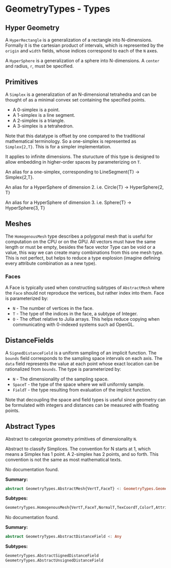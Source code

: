 <!-- Generated by Docile.jl -->

# GeometryTypes - Types

## Hyper Geometry

<a name="GeometryTypes.HyperRectangle"></a>

A `HyperRectangle` is a generalization of a rectangle into N-dimensions. Formally it is the cartesian product of intervals, which is represented by the `origin` and `width` fields, whose indices correspond to each of the `N` axes.

<a name="GeometryTypes.HyperSphere"></a>

A `HyperSphere` is a generalization of a sphere into N-dimensions. A `center` and radius, `r`, must be specified.

## Primitives

<a name="GeometryTypes.Simplex"></a>

A `Simplex` is a generalization of an N-dimensional tetrahedra and can be thought of as a minimal convex set containing the specified points.

  * A 0-simplex is a point.
  * A 1-simplex is a line segment.
  * A 2-simplex is a triangle.
  * A 3-simplex is a tetrahedron.

Note that this datatype is offset by one compared to the traditional mathematical terminology. So a one-simplex is represented as `Simplex{2,T}`. This is for a simpler implementation.

It applies to infinite dimensions. The sturucture of this type is designed to allow embedding in higher-order spaces by parameterizing on `T`.

<a name="GeometryTypes.LineSegment"></a>

An alias for a one-simplex, corresponding to LineSegment{T} -> Simplex{2,T}.

<a name="GeometryTypes.Circle"></a>

An alias for a HyperSphere of dimension 2. i.e. Circle{T} -> HyperSphere{2, T}

<a name="GeometryTypes.Sphere"></a>

An alias for a HyperSphere of dimension 3. i.e. Sphere{T} -> HyperSphere{3, T}

## Meshes

<a name="GeometryTypes.HomogenousMesh"></a>

The `HomogenousMesh` type describes a polygonal mesh that is useful for computation on the CPU or on the GPU. All vectors must have the same length or must be empty, besides the face vector Type can be void or a value, this way we can create many combinations from this one mesh type. This is not perfect, but helps to reduce a type explosion (imagine defining every attribute combination as a new type).

### Faces

<a name="GeometryTypes.Face"></a>

A Face is typically used when constructing subtypes of `AbstractMesh` where the `Face` should not reproduce the vertices, but rather index into them. Face is parameterized by:

  * `N` - The number of vertices in the face.
  * `T` - The type of the indices in the face, a subtype of Integer.
  * `O` - The offset relative to Julia arrays. This helps reduce copying when communicating with 0-indexed systems such ad OpenGL.

## DistanceFields

<a name="GeometryTypes.SignedDistanceField"></a>

A `SignedDistanceField` is a uniform sampling of an implicit function. The `bounds` field corresponds to the sampling space intervals on each axis. The `data` field represents the value at each point whose exact location can be rationalized from `bounds`. The type is parameterized by:

  * `N` - The dimensionality of the sampling space.
  * `SpaceT` - the type of the space where we will uniformly sample.
  * `FieldT` - the type resulting from evaluation of the implicit function.

Note that decoupling the space and field types is useful since geometry can be formulated with integers and distances can be measured with floating points.

## Abstract Types

<a name="GeometryTypes.GeometryPrimitive"></a>

Abstract to categorize geometry primitives of dimensionality `N`.

<a name="GeometryTypes.AbstractSimplex"></a>

Abstract to classify Simplices. The convention for N starts at 1, which means a Simplex has 1 point. A 2-simplex has 2 points, and so forth. This convention is not the same as most mathematical texts.

<a name="GeometryTypes.AbstractMesh"></a>

No documentation found.

**Summary:**

```julia
abstract GeometryTypes.AbstractMesh{VertT,FaceT} <: GeometryTypes.GeometryPrimitive{N,T}
```

**Subtypes:**

```julia
GeometryTypes.HomogenousMesh{VertT,FaceT,NormalT,TexCoordT,ColorT,AttribT,AttribIDT}
```

<a name="GeometryTypes.AbstractDistanceField"></a>

No documentation found.

**Summary:**

```julia
abstract GeometryTypes.AbstractDistanceField <: Any
```

**Subtypes:**

```julia
GeometryTypes.AbstractSignedDistanceField
GeometryTypes.AbstractUnsignedDistanceField
```
